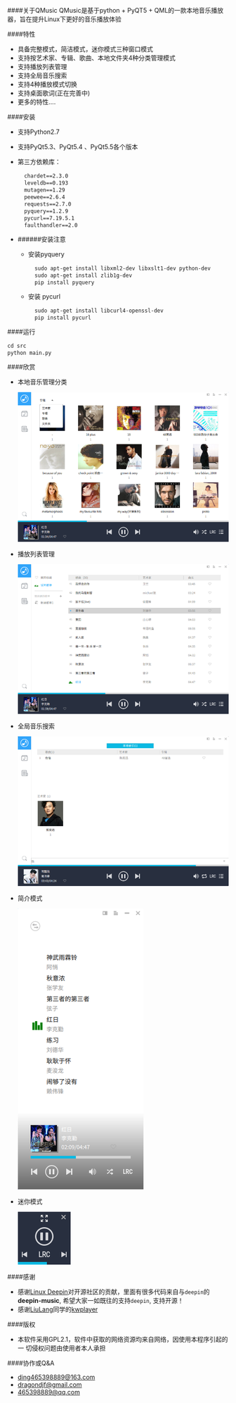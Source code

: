 ####关于QMusic
QMusic是基于python + PyQT5 + QML的一款本地音乐播放器，旨在提升Linux下更好的音乐播放体验

####特性
+ 具备完整模式，简洁模式，迷你模式三种窗口模式
+ 支持按艺术家、专辑、歌曲、本地文件夹4种分类管理模式
+ 支持播放列表管理
+ 支持全局音乐搜索
+ 支持4种播放模式切换
+ 支持桌面歌词(正在完善中)
+ 更多的特性....

####安装
+ 支持Python2.7
+ 支持PyQt5.3、PyQt5.4 、PyQt5.5各个版本
+ 第三方依赖库：

		chardet==2.3.0
		leveldb==0.193
		mutagen==1.29
		peewee==2.6.4
		requests==2.7.0
		pyquery==1.2.9
		pycurl==7.19.5.1
		faulthandler==2.0

+ ######安装注意
	+ 安装pyquery

			sudo apt-get install libxml2-dev libxslt1-dev python-dev
			sudo apt-get install zlib1g-dev
			pip install pyquery
	
    + 安装 pycurl
 
			sudo apt-get install libcurl4-openssl-dev
			pip install pycurl

####运行

	cd src
	python main.py

####欣赏
+ 本地音乐管理分类

	![artist](./doc/images/category.png)

+ 播放列表管理

	![playlist](./doc/images/playlist.png)

+ 全局音乐搜索
	
	![search](./doc/images/search.png)

+ 简介模式
	
	![simple](./doc/images/simple.png)

+ 迷你模式

	![mini](./doc/images/mini.png)


####感谢
+ 感谢[Linux Deepin](http://www.deepin.org/)对开源社区的贡献，里面有很多代码来自与`deepin`的**deepin-music**, 希望大家一如既往的支持`deepin`, 支持开源！
+ 感谢[LiuLang](https://github.com/LiuLang/kwplayer)同学的[kwplayer](https://github.com/LiuLang/kwplayer)


####版权
+ 本软件采用GPL2.1，软件中获取的网络资源均来自网络，因使用本程序引起的一 切侵权问题由使用者本人承担

####协作或Q&A
 + ding465398889@163.com 
 + dragondjf@gmail.com 
 + 465398889@qq.com

